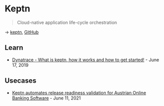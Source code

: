 # Keptn

> Cloud-native application life-cycle orchestration

→ [keptn](https://keptn.sh/), [GitHub](https://github.com/keptn/keptn)

## Learn

* [Dynatrace - What is keptn, how it works and how to get started!](https://www.dynatrace.com/news/blog/what-is-keptn-how-it-works-and-how-to-get-started/) - June 17, 2019

## Usecases

* [Keptn automates release readiness validation for Austrian Online Banking Software](https://medium.com/keptn/keptn-automates-release-readiness-validation-for-austrian-online-banking-software-eaaab7ad7856) - June 11, 2021
